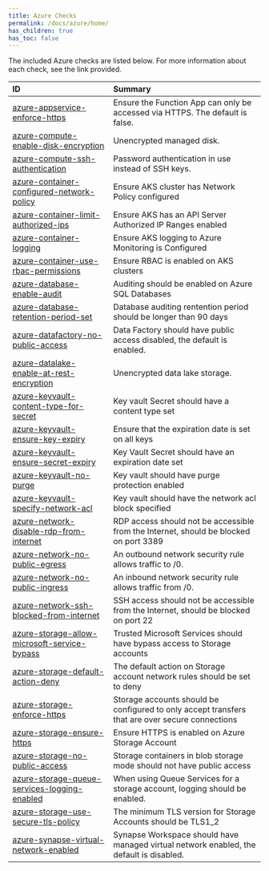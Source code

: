 ```yaml
---
title: Azure Checks
permalink: /docs/azure/home/
has_children: true
has_toc: false
---
```


The included Azure checks are listed below. For more information about each check, see the link provided.

| ID  | Summary |
|:-------|:-------------|
|[azure-appservice-enforce-https](/docs/azure/azure-appservice-enforce-https)|Ensure the Function App can only be accessed via HTTPS. The default is false.|
|[azure-compute-enable-disk-encryption](/docs/azure/azure-compute-enable-disk-encryption)|Unencrypted managed disk.|
|[azure-compute-ssh-authentication](/docs/azure/azure-compute-ssh-authentication)|Password authentication in use instead of SSH keys.|
|[azure-container-configured-network-policy](/docs/azure/azure-container-configured-network-policy)|Ensure AKS cluster has Network Policy configured|
|[azure-container-limit-authorized-ips](/docs/azure/azure-container-limit-authorized-ips)|Ensure AKS has an API Server Authorized IP Ranges enabled|
|[azure-container-logging](/docs/azure/azure-container-logging)|Ensure AKS logging to Azure Monitoring is Configured|
|[azure-container-use-rbac-permissions](/docs/azure/azure-container-use-rbac-permissions)|Ensure RBAC is enabled on AKS clusters|
|[azure-database-enable-audit](/docs/azure/azure-database-enable-audit)|Auditing should be enabled on Azure SQL Databases|
|[azure-database-retention-period-set](/docs/azure/azure-database-retention-period-set)|Database auditing rentention period should be longer than 90 days|
|[azure-datafactory-no-public-access](/docs/azure/azure-datafactory-no-public-access)|Data Factory should have public access disabled, the default is enabled.|
|[azure-datalake-enable-at-rest-encryption](/docs/azure/azure-datalake-enable-at-rest-encryption)|Unencrypted data lake storage.|
|[azure-keyvault-content-type-for-secret](/docs/azure/azure-keyvault-content-type-for-secret)|Key vault Secret should have a content type set|
|[azure-keyvault-ensure-key-expiry](/docs/azure/azure-keyvault-ensure-key-expiry)|Ensure that the expiration date is set on all keys|
|[azure-keyvault-ensure-secret-expiry](/docs/azure/azure-keyvault-ensure-secret-expiry)|Key Vault Secret should have an expiration date set|
|[azure-keyvault-no-purge](/docs/azure/azure-keyvault-no-purge)|Key vault should have purge protection enabled|
|[azure-keyvault-specify-network-acl](/docs/azure/azure-keyvault-specify-network-acl)|Key vault should have the network acl block specified|
|[azure-network-disable-rdp-from-internet](/docs/azure/azure-network-disable-rdp-from-internet)|RDP access should not be accessible from the Internet, should be blocked on port 3389|
|[azure-network-no-public-egress](/docs/azure/azure-network-no-public-egress)|An outbound network security rule allows traffic to /0.|
|[azure-network-no-public-ingress](/docs/azure/azure-network-no-public-ingress)|An inbound network security rule allows traffic from /0.|
|[azure-network-ssh-blocked-from-internet](/docs/azure/azure-network-ssh-blocked-from-internet)|SSH access should not be accessible from the Internet, should be blocked on port 22|
|[azure-storage-allow-microsoft-service-bypass](/docs/azure/azure-storage-allow-microsoft-service-bypass)|Trusted Microsoft Services should have bypass access to Storage accounts|
|[azure-storage-default-action-deny](/docs/azure/azure-storage-default-action-deny)|The default action on Storage account network rules should be set to deny|
|[azure-storage-enforce-https](/docs/azure/azure-storage-enforce-https)|Storage accounts should be configured to only accept transfers that are over secure connections|
|[azure-storage-ensure-https](/docs/azure/azure-storage-ensure-https)|Ensure HTTPS is enabled on Azure Storage Account|
|[azure-storage-no-public-access](/docs/azure/azure-storage-no-public-access)|Storage containers in blob storage mode should not have public access|
|[azure-storage-queue-services-logging-enabled](/docs/azure/azure-storage-queue-services-logging-enabled)|When using Queue Services for a storage account, logging should be enabled.|
|[azure-storage-use-secure-tls-policy](/docs/azure/azure-storage-use-secure-tls-policy)|The minimum TLS version for Storage Accounts should be TLS1_2|
|[azure-synapse-virtual-network-enabled](/docs/azure/azure-synapse-virtual-network-enabled)|Synapse Workspace should have managed virtual network enabled, the default is disabled.|

